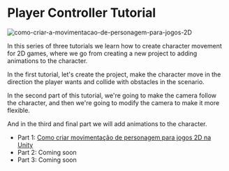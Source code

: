 # Player Controller Tutorial

![como-criar-a-movimentacao-de-personagem-para-jogos-2D](https://user-images.githubusercontent.com/5656207/172853164-0da9d261-79ee-470d-bdcd-838b2846c2e3.png)

In this series of three tutorials we learn how to create character movement for 2D games, where we go from creating a new project to adding animations to the character.

In the first tutorial, let's create the project, make the character move in the direction the player wants and collide with obstacles in the scenario.

In the second part of this tutorial, we're going to make the camera follow the character, and then we're going to modify the camera to make it more flexible.

And in the third and final part we will add animations to the character.

- Part 1: [Como criar movimentação de personagem para jogos 2D na Unity](https://rockprogramacaoegames.com.br/unity/como-criar-movimentacao-de-personagem-para-jogos-2d-na-unity/)
- Part 2: Coming soon
- Part 3: Coming soon
